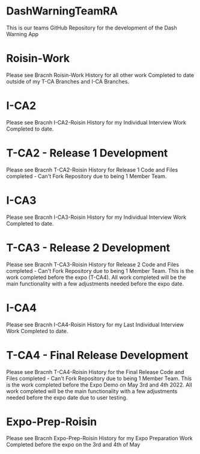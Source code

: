 # DashWarningTeamRA
This is our teams GitHub Repository for the development of the Dash Warning App

# Roisin-Work
Please see Bracnh Roisin-Work History for all other work Completed to date outside of my T-CA Branches and I-CA Branches.

# I-CA2
Please see Bracnh I-CA2-Roisin History for my Individual Interview Work Completed to date.

# T-CA2 - Release 1 Development 
Please see Bracnh T-CA2-Roisin History for Release 1 Code and Files completed - Can't Fork Repository due to being 1 Member Team.

# I-CA3
Please see Bracnh I-CA3-Roisin History for my Individual Interview Work Completed to date.

# T-CA3 - Release 2 Development 
Please see Bracnh T-CA3-Roisin History for Release 2 Code and Files completed - Can't Fork Repository due to being 1 Member Team.
This is the work completed before the expo (T-CA4). All work completed will be the main functionality with a few adjustments needed before the expo date. 

# I-CA4
Please see Bracnh I-CA4-Roisin History for my Last Individual Interview Work Completed to date.

# T-CA4 - Final Release Development 
Please see Bracnh T-CA4-Roisin History for the Final Release Code and Files completed - Can't Fork Repository due to being 1 Member Team.
This is the work completed before the Expo Demo on May 3rd and 4th 2022. All work completed will be the main functionality with a few adjustments needed before the expo date due to user testing.

# Expo-Prep-Roisin
Please see Bracnh Expo-Prep-Roisin History for my Expo Preparation Work Completed before the expo on the 3rd and 4th of May
